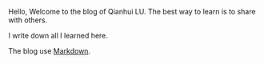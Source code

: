 Hello, Welcome to the blog of Qianhui LU. The best way to learn is to share with others. 

I write down all I learned here.
 
The blog use [Markdown](https://guides.github.com/features/mastering-markdown/).
